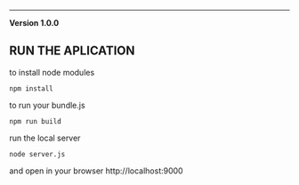 ***

**Version 1.0.0**

## RUN THE APLICATION

to install node modules
```
npm install
```

to run your bundle.js
```
npm run build 
```
run the local server
```
node server.js
```

and open in your browser http://localhost:9000